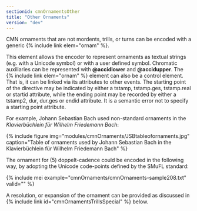```yaml
---
sectionid: cmnOrnamentsOther
title: "Other Ornaments"
version: "dev"
---
```


CMN ornaments that are not mordents, trills, or turns can be encoded with a generic {% include link elem="ornam" %}.

This element allows the encoder to represent ornaments as textual strings (e.g. with a Unicode symbol) or with a user defined symbol. Chromatic auxiliaries can be represented with **@accidlower** and **@accidupper**. The {% include link elem="ornam" %} element can also be a control element. That is, it can be linked via its attributes to other events. The starting point of the directive may be indicated by either a tstamp, tstamp.ges, tstamp.real or startid attribute, while the ending point may be recorded by either a tstamp2, dur, dur.ges or endid attribute. It is a semantic error not to specify a starting point attribute.

For example, Johann Sebastian Bach used non-standard ornaments in the *Klavierbüchlein für Wilhelm Friedemann Bach*:

{% include figure img="modules/cmnOrnaments/JSBtableofornaments.jpg" caption="Table of ornaments used by Johann Sebastian Bach in the Klavierbüchlein für Wilhelm Friedemann Bach" %}

The ornament for (5) doppelt-cadence could be encoded in the following way, by adopting the Unicode code-points defined by the SMuFL standard:

{% include mei example="cmnOrnaments/cmnOrnaments-sample208.txt" valid="" %}

A resolution, or expansion of the ornament can be provided as discussed in {% include link id="cmnOrnamentsTrillsSpecial" %} below.
